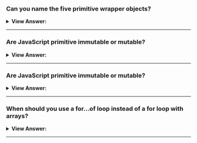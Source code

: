 
### Can you name the five primitive wrapper objects?

<details>
  <summary><strong>View Answer:</strong></summary>
  <div>
  <div><strong>Interview Response:</strong> The five primitive wrapper objects in JavaScript are: String, Number, Boolean, Symbol, and BigInt.<br /><br />
  </div>
  </div>
</details>

---

### Are JavaScript primitive immutable or mutable?

<details>
  <summary><strong>View Answer:</strong></summary>
  <div>
  <div><strong>Interview Response:</strong> JavaScript primitives are immutable, meaning their values cannot be changed after they are created. This ensures data consistency.</div><br />
  <div><strong className="codeExample">Code Example:</strong><br /><br />

  <div></div>

```js
// code goes here
```

  </div>
  </div>
</details>

---

### Are JavaScript primitive immutable or mutable?

<details>
  <summary><strong>View Answer:</strong></summary>
  <div>
  <div><strong>Interview Response:</strong> JavaScript primitives are immutable, meaning their values cannot be changed after they are created. This ensures data consistency.</div><br />
  <div><strong>Technical Response:</strong> All primitives are unchanging and unchangeable. It is crucial to distinguish between a primitive and a variable with a primitive value. The variable can assign a new value, but it cannot get modified like objects, arrays, and functions can. A primitive can get swapped, but we cannot directly alter them.<br />
  </div><br />
  <div><strong className="codeExample">Code Example:</strong><br /><br />

  <div></div>

```js
// Using a string method does not mutate the string
var bar = 'baz';
console.log(bar); // baz
bar.toUpperCase();
console.log(bar); // baz

// Using an array method mutates the array
var foo = [];
console.log(foo); // []
foo.push('plugh');
console.log(foo); // ["plugh"]

// Assignment gives the primitive a new (not a mutated) value
bar = bar.toUpperCase(); // BAZ
```

  </div>
  </div>
</details>

---

### When should you use a for...of loop instead of a for loop with arrays?

<details>
  <summary><strong>View Answer:</strong></summary>
  <div>
  <div><strong>Interview Response:</strong> You should use a for...of loop instead of a for loop with arrays in JavaScript when you need to loop over array elements without using their index, and when you don't need to modify the array.</div><br />
  <div><strong className="codeExample">Code Example:</strong><br /><br />

  <div></div>

Sure, here are JavaScript examples illustrating the difference:

`for...of` loop (when you only care about values):

```javascript
let arr = ['a', 'b', 'c'];
for (let value of arr) {
  console.log(value);  // Logs: 'a', 'b', 'c'
}
```

`for` loop (when you need to access or manipulate the index):

```javascript
let arr = ['a', 'b', 'c'];
for (let i = 0; i < arr.length; i++) {
  console.log(i, arr[i]);  // Logs: '0 a', '1 b', '2 c'
}
```

In the `for...of` example, we simply iterate over the values in the array. In the `for` loop example, we have access to each index (`i`), and we can do something with it if needed.

  </div>
  </div>
</details>

---
